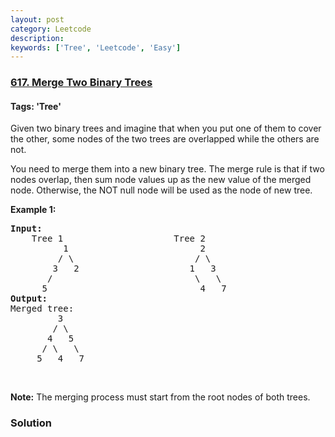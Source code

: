 ```yaml
---
layout: post
category: Leetcode
description: 
keywords: ['Tree', 'Leetcode', 'Easy']
---
```

### [617. Merge Two Binary Trees](https://leetcode.com/problems/merge-two-binary-trees)

#### Tags: 'Tree'

<div class="content__u3I1 question-content__JfgR"><div><p>Given two binary trees and imagine that when you put one of them to cover the other, some nodes of the two trees are overlapped while the others are not.</p>
<p>You need to merge them into a new binary tree. The merge rule is that if two nodes overlap, then sum node values up as the new value of the merged node. Otherwise, the NOT null node will be used as the node of new tree.</p>
<p><b>Example 1:</b></p>
<pre><b>Input:</b> 
	Tree 1                     Tree 2                  
          1                         2                             
         / \                       / \                            
        3   2                     1   3                        
       /                           \   \                      
      5                             4   7                  
<b>Output:</b> 
Merged tree:
	     3
	    / \
	   4   5
	  / \   \ 
	 5   4   7
</pre>
<p> </p>
<p><b>Note:</b> The merging process must start from the root nodes of both trees.</p>
</div></div>

### Solution

